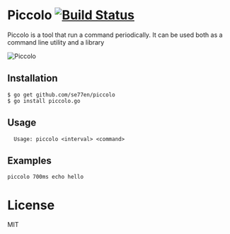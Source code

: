 Piccolo [![Build Status](https://drone.io/github.com/se77en/piccolo/status.png)](https://drone.io/github.com/se77en/piccolo/latest)
=======

Piccolo is a tool that run a command periodically. It can be used both as a command line utility and a library

![Piccolo](http://fc08.deviantart.net/fs70/i/2012/042/8/2/majin_piccolo_by_brolyeuphyfusion9500-d4pcxl5.png)

## Installation

~~~
$ go get github.com/se77en/piccolo
$ go install piccolo.go
~~~

## Usage

~~~
  Usage: piccolo <interval> <command>
~~~

## Examples

~~~
piccolo 700ms echo hello
~~~


# License

MIT